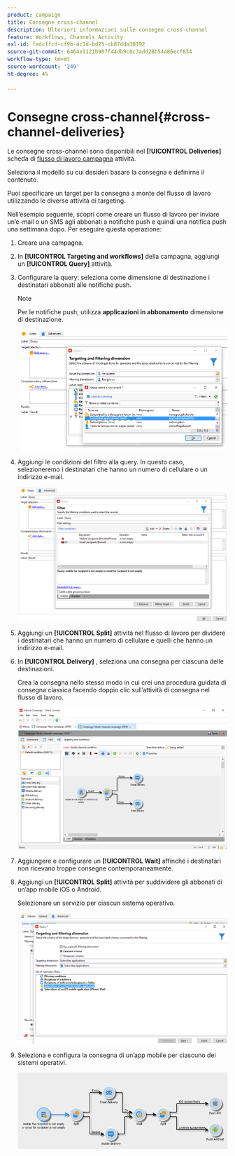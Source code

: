 ```yaml
---
product: campaign
title: Consegne cross-channel
description: Ulteriori informazioni sulle consegne cross-channel
feature: Workflows, Channels Activity
exl-id: fedcffcd-cf9b-4c3d-bd25-cb87dda30192
source-git-commit: 6464e1121b907f44db9c0c3add28b54486ecf834
workflow-type: tm+mt
source-wordcount: '249'
ht-degree: 4%

---
```


# Consegne cross-channel{#cross-channel-deliveries}

Le consegne cross-channel sono disponibili nel **[!UICONTROL Deliveries]** scheda di [flusso di lavoro campagna](campaign-workflows.md) attività.

Seleziona il modello su cui desideri basare la consegna e definirne il contenuto.

Puoi specificare un target per la consegna a monte del flusso di lavoro utilizzando le diverse attività di targeting.

Nell’esempio seguente, scopri come creare un flusso di lavoro per inviare un’e-mail o un SMS agli abbonati a notifiche push e quindi una notifica push una settimana dopo. Per eseguire questa operazione:

1. Creare una campagna.
1. In **[!UICONTROL Targeting and workflows]** della campagna, aggiungi un **[!UICONTROL Query]** attività.
1. Configurare la query: seleziona come dimensione di destinazione i destinatari abbonati alle notifiche push.

   >[!NOTE]
   >
   >Per le notifiche push, utilizza **applicazioni in abbonamento** dimensione di destinazione.

   ![](assets/cross_channel_delivery_1.png)

1. Aggiungi le condizioni del filtro alla query. In questo caso, selezioneremo i destinatari che hanno un numero di cellulare o un indirizzo e-mail.

   ![](assets/cross_channel_delivery_2.png)

1. Aggiungi un **[!UICONTROL Split]** attività nel flusso di lavoro per dividere i destinatari che hanno un numero di cellulare e quelli che hanno un indirizzo e-mail.
1. In **[!UICONTROL Delivery]** , seleziona una consegna per ciascuna delle destinazioni.

   Crea la consegna nello stesso modo in cui crei una procedura guidata di consegna classica facendo doppio clic sull’attività di consegna nel flusso di lavoro.

   ![](assets/cross_channel_delivery_3.png)

1. Aggiungere e configurare un **[!UICONTROL Wait]** affinché i destinatari non ricevano troppe consegne contemporaneamente.
1. Aggiungi un **[!UICONTROL Split]** attività per suddividere gli abbonati di un’app mobile iOS o Android.

   Selezionare un servizio per ciascun sistema operativo.

   ![](assets/cross_channel_delivery_4.png)

1. Seleziona e configura la consegna di un’app mobile per ciascuno dei sistemi operativi.

   ![](assets/cross_channel_delivery_5.png)
